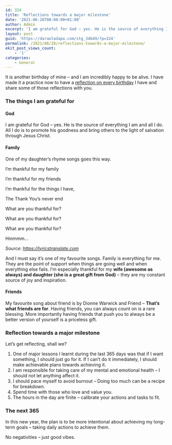 ```yaml
---
id: 324
title: 'Reflections towards a major milestone'
date: '2021-06-28T08:00:00+01:00'
author: Admin
excerpt: 'I am grateful for God – yes. He is the source of everything I am and all I do. All I do is to promote his goodness and bring others to the light of salvation through Jesus Christ.'
layout: post
guid: 'https://daraoladapo.com/stg_34b49/?p=324'
permalink: /2021/06/28/reflections-towards-a-major-milestone/
ekit_post_views_count:
    - '1'
categories:
    - General
---
```


It is another birthday of mine – and I am incredibly happy to be alive. I have made it a practice now to have a [reflection on every birthday](https://daraoladapo.com/28-things-ive-learnt-at-28/) I have and share some of those reflections with you.

### The things I am grateful for

#### God

I am grateful for God – yes. He is the source of everything I am and all I do. All I do is to promote his goodness and bring others to the light of salvation through Jesus Christ.

#### Family

One of my daughter’s rhyme songs goes this way.

I’m thankful for my family

I’m thankful for my friends

I’m thankful for the things I have,

The Thank You’s never end

What are you thankful for?

What are you thankful for?

What are you thankful for?

Hmmmm…

*Source: https://lyricstranslate.com*

And I must say it’s one of my favourite songs. Family is everything for me. They are the point of support when things are going well and when everything else fails. I’m especially thankful for my **wife (awesome as always) and daughter (she is a great gift from God)** – they are my constant source of joy and inspiration.

#### Friends

My favourite song about friend is by Dionne Warwick and Friend – **That’s what friends are for**. Having friends, you can always count on is a rare blessing. More importantly having friends that push you to always be a better version of yourself is a priceless gift.

### Reflection towards a major milestone

Let’s get reflecting, shall we?

1. One of major lessons I learnt during the last 365 days was that if I want something, I should just go for it. If I can’t do it immediately, I should make achievable plans towards achieving it.
2. I am responsible for taking care of my mental and emotional health – I should not let anything affect it.
3. I should pace myself to avoid burnout – Doing too much can be a recipe for breakdown.
4. Spend time with those who love and value you.
5. The hours in the day are finite – calibrate your actions and tasks to fit.

### The next 365

In this new year, the plan is to be more intentional about achieving my long-term goals – taking daily actions to achieve them.

No negativities – just good vibes.
